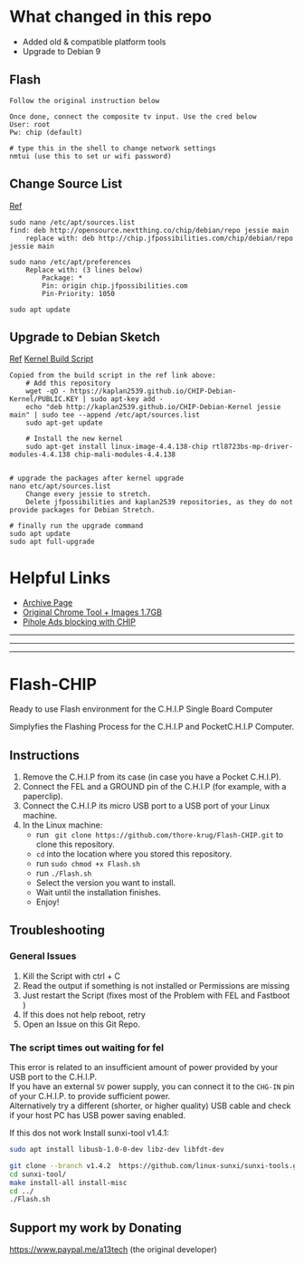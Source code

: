 # What changed in this repo
* Added old & compatible platform tools
* Upgrade to Debian 9 

## Flash
```
Follow the original instruction below

Once done, connect the composite tv input. Use the cred below
User: root
Pw: chip (default)

# type this in the shell to change network settings
nmtui (use this to set ur wifi password) 
```

## Change Source List
[Ref](http://chip.jfpossibilities.com/chip/debian/)
```
sudo nano /etc/apt/sources.list
find: deb http://opensource.nextthing.co/chip/debian/repo jessie main
    replace with: deb http://chip.jfpossibilities.com/chip/debian/repo jessie main
    
sudo nano /etc/apt/preferences
    Replace with: (3 lines below)
        Package: *
        Pin: origin chip.jfpossibilities.com
        Pin-Priority: 1050
        
sudo apt update          
```

## Upgrade to Debian Sketch
[Ref](https://yoursunny.com/t/2019/bye-CHIP/)
[Kernel Build Script](https://github.com/kaplan2539/CHIP-Debian-Kernel)
```
Copied from the build script in the ref link above:
    # Add this repository
    wget -qO - https://kaplan2539.github.io/CHIP-Debian-Kernel/PUBLIC.KEY | sudo apt-key add -
    echo "deb http://kaplan2539.github.io/CHIP-Debian-Kernel jessie main" | sudo tee --append /etc/apt/sources.list
    sudo apt-get update
    
    # Install the new kernel
    sudo apt-get install linux-image-4.4.138-chip rtl8723bs-mp-driver-modules-4.4.138 chip-mali-modules-4.4.138
    

# upgrade the packages after kernel upgrade
nano etc/apt/sources.list
    Change every jessie to stretch.
    Delete jfpossibilities and kaplan2539 repositories, as they do not provide packages for Debian Stretch.
    
# finally run the upgrade command
sudo apt update
sudo apt full-upgrade 
```

# Helpful Links
* [Archive Page](https://archive.org/details/C.h.i.p.FlashCollection)
* [Original Chrome Tool + Images 1.7GB](http://chip.jfpossibilities.com/flash-chrome/)
* [Pihole Ads blocking with CHIP](https://docs.pi-hole.net/main/basic-install/)


---
---
---
# Flash-CHIP
Ready to use Flash environment for the C.H.I.P Single Board Computer

Simplyfies the Flashing Process for the C.H.I.P and PocketC.H.I.P Computer. 

## Instructions
1. Remove the C.H.I.P from its case (in case you have a Pocket C.H.I.P).
2. Connect the FEL and a GROUND pin of the C.H.I.P (for example, with a paperclip).
3. Connect the C.H.I.P its micro USB port to a USB port of your Linux machine.
4. In the Linux machine:
    - run ` git clone https://github.com/thore-krug/Flash-CHIP.git` to clone this repository.
    - `cd` into the location where you stored this repository.
    - run `sudo chmod +x Flash.sh`
    - run `./Flash.sh`
    - Select the version you want to install.
    - Wait until the installation finishes.
    - Enjoy!
  
## Troubleshooting 
### General Issues
1. Kill the Script with ctrl + C 
2. Read the output if something is not installed or Permissions are missing 
3. Just restart the Script (fixes most of the Problem with FEL and Fastboot ) 
4. If this does not help reboot, retry
5. Open an Issue on this Git Repo. 

### The script times out waiting for fel
This error is related to an insufficient amount of power provided by your USB port to the C.H.I.P.  
If you have an external `5V` power supply, you can connect it to the `CHG-IN` pin of your C.H.I.P. to provide sufficient power.    
Alternatively try a different (shorter, or higher quality) USB cable and check if your host PC has USB power saving enabled.  

If this dos not work Install sunxi-tool v1.4.1:
```bash
sudo apt install libusb-1.0-0-dev libz-dev libfdt-dev

git clone --branch v1.4.2  https://github.com/linux-sunxi/sunxi-tools.git
cd sunxi-tool/
make install-all install-misc
cd ../
./Flash.sh
```
## Support my work by Donating 

https://www.paypal.me/a13tech (the original developer)
